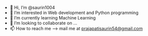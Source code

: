 - 👋 Hi, I’m @saurin1004
- 👀 I’m interested in Web development and Python programming
- 🌱 I’m currently learning Machine Learning
- 💞️ I’m looking to collaborate on ...
- 📫 How to reach me --> mail me at prajapatisaurin54@gmail.com

<!---
saurin1004/saurin1004 is a ✨ special ✨ repository because its `README.md` (this file) appears on your GitHub profile.
You can click the Preview link to take a look at your changes.
--->
